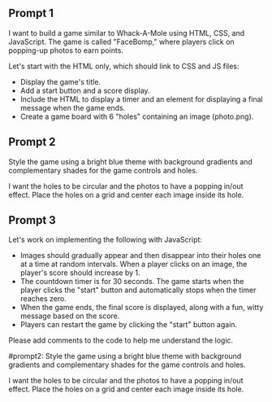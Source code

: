## Prompt 1
I want to build a game similar to Whack-A-Mole using HTML, CSS, and JavaScript. 
The game is called "FaceBomp," where players click on popping-up photos to earn points. 

Let's start with the HTML only, which should link to CSS and JS files:
* Display the game's title.
* Add a start button and a score display.
* Include the HTML to display a timer and an element for displaying
  a final message when the game ends.
* Create a game board with 6 "holes" containing an image (photo.png).

## Prompt 2
Style the game using a bright blue theme with background gradients
and complementary shades for the game controls and holes.

I want the holes to be circular and the photos to have a popping in/out effect.
Place the holes on a grid and center each image inside its hole.

## Prompt 3
Let's work on implementing the following with JavaScript:
* Images should gradually appear and then disappear into
  their holes one at a time at random intervals. When a player 
  clicks on an image, the player's score should increase by 1.
* The countdown timer is for 30 seconds. The game starts
  when the player clicks the "start" button and automatically
  stops when the timer reaches zero.
* When the game ends, the final score is displayed, 
  along with a fun, witty message based on the score.
* Players can restart the game by clicking the "start" button again.

Please add comments to the code to help me understand the logic.

#prompt2:
Style the game using a bright blue theme with background gradients
and complementary shades for the game controls and holes.

I want the holes to be circular and the photos to have a popping in/out effect.
Place the holes on a grid and center each image inside its hole.